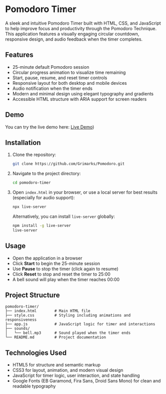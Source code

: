 # Pomodoro Timer

A sleek and intuitive Pomodoro Timer built with HTML, CSS, and JavaScript to help improve focus and productivity through the Pomodoro Technique. This application features a visually engaging circular countdown, responsive design, and audio feedback when the timer completes.

## Features

* 25-minute default Pomodoro session
* Circular progress animation to visualize time remaining
* Start, pause, resume, and reset timer controls
* Responsive layout for both desktop and mobile devices
* Audio notification when the timer ends
* Modern and minimal design using elegant typography and gradients
* Accessible HTML structure with ARIA support for screen readers

## Demo

You can try the live demo here:
[Live Demo](https://grimarks.github.io/Pomodoro/))

## Installation

1. Clone the repository:

   ```bash
   git clone https://github.com/Grimarks/Pomodoro.git
   ```

2. Navigate to the project directory:

   ```bash
   cd pomodoro-timer
   ```

3. Open `index.html` in your browser, or use a local server for best results (especially for audio support):

   ```bash
   npx live-server
   ```

   Alternatively, you can install `live-server` globally:

   ```bash
   npm install -g live-server
   live-server
   ```

## Usage

* Open the application in a browser
* Click **Start** to begin the 25-minute session
* Use **Pause** to stop the timer (click again to resume)
* Click **Reset** to stop and reset the timer to 25:00
* A bell sound will play when the timer reaches 00:00

## Project Structure

```
pomodoro-timer/
├── index.html        # Main HTML file
├── style.css         # Styling including animations and responsiveness
├── app.js            # JavaScript logic for timer and interactions
├── sounds/
│   └── bell.mp3      # Sound played when the timer ends
└── README.md         # Project documentation
```

## Technologies Used

* HTML5 for structure and semantic markup
* CSS3 for layout, animation, and modern visual design
* JavaScript for timer logic, user interaction, and state handling
* Google Fonts (EB Garamond, Fira Sans, Droid Sans Mono) for clean and readable typography
